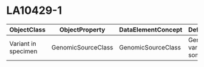 # LA10429-1

| ObjectClass | ObjectProperty | DataElementConcept | DefDataElementConcept | ValueMeaning | LabelValueMeaning | Referentiel | url | ConceptualDomain | TypeConceptualDomain | FormatConceptualDomain | IdDataElementConcept | Comments |
| ----------- | -------------- | ------------------ | --------------------- | ------------ | ----------------- | ----------- | --- | ---------------- | -------------------- | ---------------------- | -------------------- | -------- |
| Variant in specimen | GenomicSourceClass | GenomicSourceClass | Genomic class of the variant (eg: germline, somatic, and prenatal) | Prenatal | Prenatal | LOINC | http://s.details.loinc.org/LOINC/48002-0.html | LA10429-1 | Enumerated | String | O79 |  |
